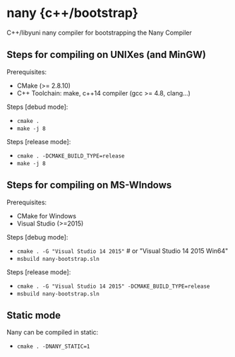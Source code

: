 nany {c++/bootstrap}
====================

C++/libyuni nany compiler for bootstrapping the Nany Compiler



Steps for compiling on UNIXes (and MinGW)
-----------------------------------------

Prerequisites:

 * CMake (>= 2.8.10)
 * C++ Toolchain: make, c++14 compiler (gcc >= 4.8, clang...)

Steps [debud mode]:

 * `cmake .`
 * `make -j 8`

Steps [release mode]:
 * `cmake . -DCMAKE_BUILD_TYPE=release`
 * `make -j 8`



Steps for compiling on MS-WIndows
---------------------------------

Prerequisites:

 * CMake for Windows
 * Visual Studio (>=2015)

Steps [debug mode]:

 * `cmake . -G "Visual Studio 14 2015"`  # or "Visual Studio 14 2015 Win64"
 * `msbuild nany-bootstrap.sln`

Steps [release mode]:

 * `cmake . -G "Visual Studio 14 2015" -DCMAKE_BUILD_TYPE=release`
 * `msbuild nany-bootstrap.sln`



Static mode
-----------

Nany can be compiled in static:

 * `cmake . -DNANY_STATIC=1`
